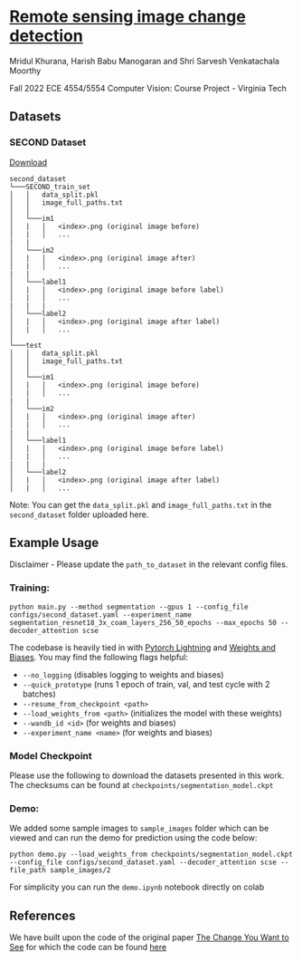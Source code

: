 # [Remote sensing image change detection](https://sites.google.com/vt.edu/image-change-detection)

Mridul Khurana, Harish Babu Manogaran and Shri Sarvesh Venkatachala Moorthy

Fall 2022 ECE 4554/5554 Computer Vision: Course Project - Virginia Tech

## Datasets

### SECOND Dataset

[Download](https://drive.google.com/file/d/1mN8jzCKKK27p3ODGoDgepjiRYGQpB34u/view?usp=sharing)
```
second_dataset
└───SECOND_train_set
│   │   data_split.pkl
│   │   image_full_paths.txt
│   │
│   └───im1
│   |   │   <index>.png (original image before)
│   |   │   ...
|   |
│   └───im2
│   |   │   <index>.png (original image after)
│   |   │   ...
|   |
│   └───label1
│   |   │   <index>.png (original image before label)
│   |   │   ...
|   |   |
│   └───label2
│   |   │   <index>.png (original image after label)
│   |   │   ...
│   
└───test
│   │   data_split.pkl
│   │   image_full_paths.txt
│   │
│   └───im1
│   |   │   <index>.png (original image before)
│   |   │   ...
|   |
│   └───im2
│   |   │   <index>.png (original image after)
│   |   │   ...
|   |
│   └───label1
│   |   │   <index>.png (original image before label)
│   |   │   ...
|   |   |
│   └───label2
│   |   │   <index>.png (original image after label)
│   |   │   ...
```

Note: You can get the `data_split.pkl` and `image_full_paths.txt` in the `second_dataset` folder uploaded here.


## Example Usage

Disclaimer - Please update the `path_to_dataset` in the relevant config files.

### Training:

`python main.py --method segmentation --gpus 1 --config_file configs/second_dataset.yaml --experiment_name segmentation_resnet18_3x_coam_layers_256_50_epochs --max_epochs 50 --decoder_attention scse `

The codebase is heavily tied in with [Pytorch Lightning](https://www.pytorchlightning.ai/) and [Weights and Biases](https://wandb.ai/r). You may find the following flags helpful:

- `--no_logging` (disables logging to weights and biases)
- `--quick_prototype` (runs 1 epoch of train, val, and test cycle with 2 batches)
- `--resume_from_checkpoint <path>`
- `--load_weights_from <path>` (initializes the model with these weights)
- `--wandb_id <id>` (for weights and biases)
- `--experiment_name <name>` (for weights and biases)

### Model Checkpoint
Please use the following to download the datasets presented in this work. The checksums can be found at `checkpoints/segmentation_model.ckpt`


### Demo:
We added some sample images to  `sample_images` folder which can be viewed and can run the demo for prediction using the code below:

`python demo.py --load_weights_from checkpoints/segmentation_model.ckpt --config_file configs/second_dataset.yaml --decoder_attention scse --file_path sample_images/2`

For simplicity you can run the `demo.ipynb` notebook directly on colab

## References 
 We have built upon the code of the original paper [The Change You Want to See](https://arxiv.org/pdf/2209.14341.pdf) for which the code can be found [here](https://github.com/ragavsachdeva/The-Change-You-Want-to-See)

